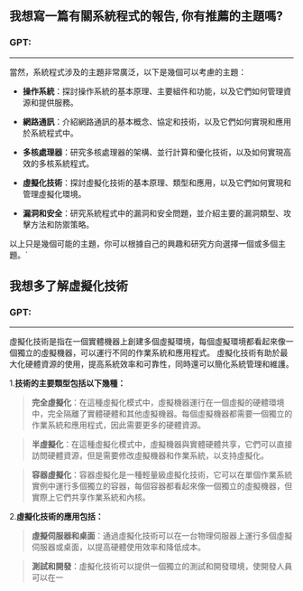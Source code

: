 我想寫一篇有關系統程式的報告, 你有推薦的主題嗎?
---
### GPT:

---
當然，系統程式涉及的主題非常廣泛，以下是幾個可以考慮的主題：

* **操作系統**：探討操作系統的基本原理、主要組件和功能，以及它們如何管理資源和提供服務。

* **網路通訊**：介紹網路通訊的基本概念、協定和技術，以及它們如何實現和應用於系統程式中。

* **多核處理器**：研究多核處理器的架構、並行計算和優化技術，以及如何實現高效的多核系統程式。

* **虛擬化技術**：探討虛擬化技術的基本原理、類型和應用，以及它們如何實現和管理虛擬化環境。

* **漏洞和安全**：研究系統程式中的漏洞和安全問題，並介紹主要的漏洞類型、攻擊方法和防禦策略。

以上只是幾個可能的主題，你可以根據自己的興趣和研究方向選擇一個或多個主題。`

我想多了解虛擬化技術
---
### GPT:

---
虛擬化技術是指在一個實體機器上創建多個虛擬環境，每個虛擬環境都看起來像一個獨立的虛擬機器，可以運行不同的作業系統和應用程式。
虛擬化技術有助於最大化硬體資源的使用，提高系統效率和可靠性，同時還可以簡化系統管理和維護。

1.**技術的主要類型包括以下幾種：**

> **完全虛擬化**：在這種虛擬化模式中，虛擬機器運行在一個虛擬的硬體環境中，完全隔離了實體硬體和其他虛擬機器。每個虛擬機器都需要一個獨立的作業系統和應用程式，因此需要更多的硬體資源。

> **半虛擬化**：在這種虛擬化模式中，虛擬機器與實體硬體共享，它們可以直接訪問硬體資源，但是需要修改虛擬機器和作業系統，以支持虛擬化。

> **容器虛擬化**：容器虛擬化是一種輕量級虛擬化技術，它可以在單個作業系統實例中運行多個獨立的容器，每個容器都看起來像一個獨立的虛擬機器，但實際上它們共享作業系統和內核。

2.**虛擬化技術的應用包括：**

> **虛擬伺服器和桌面**：通過虛擬化技術可以在一台物理伺服器上運行多個虛擬伺服器或桌面，以提高硬體使用效率和降低成本。

> **測試和開發**：虛擬化技術可以提供一個獨立的測試和開發環境，使開發人員可以在一
